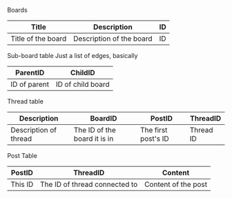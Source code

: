 Boards

| Title | Description | ID |
|-------|-------------|----|
| Title of the board| Description of the board | ID  |

Sub-board table
Just a list of edges, basically

| ParentID | ChildID |
|----------|---------|
| ID of parent | ID of child board |

Thread table

| Description | BoardID | PostID | ThreadID |
|-------------|---------|--------|----------|
| Description of thread | The ID of the board it is in | The first post's ID | Thread ID|

Post Table

| PostID | ThreadID | Content |
|--------|----------|---------|
| This ID | The ID of thread connected to | Content of the post |
